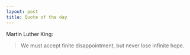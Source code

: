 ```yaml
---
layout: post
title: Quote of the day
---
```


Martin Luther King:

> We must accept finite disappointment, but never lose infinite hope.

